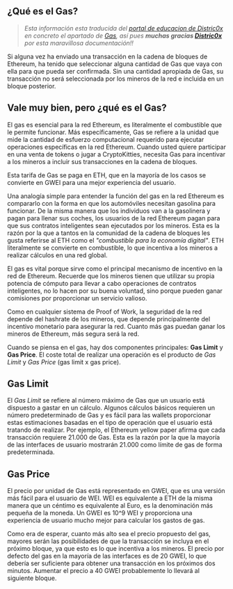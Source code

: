 ## ¿Qué es el Gas?

>_Esta información esta traducida del [portal de educacion de Distric0x](https://education.district0x.io/) en concreto el apartado de [Gas](https://education.district0x.io/general-topics/understanding-ethereum/what-is-gas/), así pues **muchas gracias [Distric0x](https://district0x.io)** por esta maravillosa documentación!!_

Si alguna vez ha enviado una transacción en la cadena de bloques de Ethereum, ha tenido que seleccionar alguna cantidad de Gas que vaya con ella para que pueda ser confirmada. Sin una cantidad apropiada de Gas, su transacción no será seleccionada por los mineros de la red e incluida en un bloque posterior.

## Vale muy bien, pero ¿qué es el Gas?

El gas es esencial para la red Ethereum, es literalmente el combustible que le permite funcionar. Más específicamente, Gas se refiere a la unidad que mide la cantidad de esfuerzo computacional requerido para ejecutar operaciones específicas en la red Ethereum. Cuando usted quiere participar en una venta de tokens o jugar a CryptoKitties, necesita Gas para incentivar a los mineros a incluir sus transacciones en la cadena de bloques.

Esta tarifa de Gas se paga en ETH, que en la mayoría de los casos se convierte en GWEI para una mejor experiencia del usuario.

Una analogía simple para entender la función del gas en la red Ethereum es compararlo con la forma en que los automóviles necesitan gasolina para funcionar. De la misma manera que los individuos van a la gasolinera y pagan para llenar sus coches, los usuarios de la red Ethereum pagan para que sus contratos inteligentes sean ejecutados por los mineros. Esta es la razón por la que a tantos en la comunidad de la cadena de bloques les gusta referirse al ETH como el _"combustible para la economía digital"_. ETH literalmente se convierte en combustible, lo que incentiva a los mineros a realizar cálculos en una red global.

El gas es vital porque sirve como el principal mecanismo de incentivo en la red de Ethereum. Recuerde que los mineros tienen que utilizar su propia potencia de cómputo para llevar a cabo operaciones de contratos inteligentes, no lo hacen por su buena voluntad, sino porque pueden ganar comisiones por proporcionar un servicio valioso.

Como en cualquier sistema de Proof of Work, la seguridad de la red depende del hashrate de los mineros, que depende principalmente del incentivo monetario para asegurar la red. Cuanto más gas puedan ganar los mineros de Ethereum, más segura será la red.

Cuando se piensa en el gas, hay dos componentes principales: **Gas Limit** y **Gas Price**. El coste total de realizar una operación es el producto de _Gas Limit_ y _Gas Price_ (gas limit x gas price).

## Gas Limit

El _Gas Limit_ se refiere al número máximo de Gas que un usuario está dispuesto a gastar en un cálculo. Algunos cálculos básicos requieren un número predeterminado de Gas y es fácil para las wallets proporcionar estas estimaciones basadas en el tipo de operación que el usuario está tratando de realizar. Por ejemplo, el Ethereum yellow paper afirma que cada transacción requiere 21.000 de Gas. Esta es la razón por la que la mayoría de las interfaces de usuario mostrarán 21.000 como límite de gas de forma predeterminada.

## Gas Price

El precio por unidad de Gas está representado en GWEI, que es una versión más fácil para el usuario de WEI. WEI es equivalente a ETH de la misma manera que un céntimo es equivalente al Euro, es la denominación más pequeña de la moneda. Un GWEI es 10^9 WEI y proporciona una experiencia de usuario mucho mejor para calcular los gastos de gas.

Como era de esperar, cuanto más alto sea el precio propuesto del gas, mayores serán las posibilidades de que la transacción se incluya en el próximo bloque, ya que esto es lo que incentiva a los mineros. El precio por defecto del gas en la mayoría de las interfaces es de 20 GWEI, lo que debería ser suficiente para obtener una transacción en los próximos dos minutos. Aumentar el precio a 40 GWEI probablemente lo llevará al siguiente bloque.
